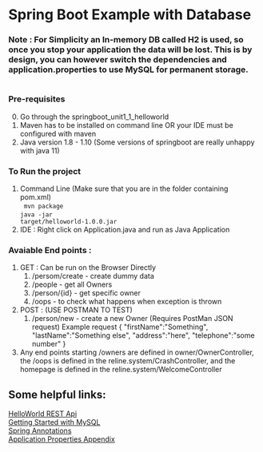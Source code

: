 # Spring Boot Example with Database

### Note : For Simplicity an In-memory DB called H2 is used, so once you stop your application the data will be lost. This is by design, you can however switch the dependencies and application.properties to use MySQL for permanent storage.
#

### Pre-requisites

0. Go through the springboot_unit1_1_helloworld
1. Maven has to be installed on command line OR your IDE must be configured with maven
2. Java version 1.8 - 1.10 (Some versions of springboot are really unhappy with java 11)

### To Run the project 
1. Command Line (Make sure that you are in the folder containing pom.xml)</br>
<code> mvn package</code></br>
<code>java -jar target/helloworld-1.0.0.jar</code>
2. IDE : Right click on Application.java and run as Java Application

### Avaiable End points : 
1. GET : Can be run on the Browser Directly
    1. /persom/create - create dummy data
    2. /people - get all Owners 
    3. /person/{id} - get specific owner
    4. /oops - to check what happens when exception is thrown  
2. POST :  (USE POSTMAN TO TEST)
    1. /person/new - create a new Owner (Requires PostMan JSON request) Example request { "firstName":"Something", "lastName":"Something else", "address":"here", "telephone":"some number" } </br>
6. Any end points starting /owners are defined in owner/OwnerController, the /oops is defined in the reline.system/CrashController, and the homepage is defined in the reline.system/WelcomeController

## Some helpful links:
[HelloWorld REST Api](https://spring.io/guides/gs/rest-service/)   
[Getting Started with MySQL](https://spring.io/guides/gs/accessing-data-mysql/)   
[Spring Annotations](https://docs.spring.io/spring-boot/docs/current/reference/htmlsingle/)   
[Application Properties Appendix](https://docs.spring.io/spring-boot/docs/current/reference/html/common-application-properties.html)   

